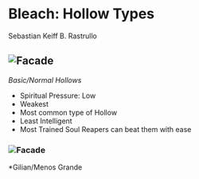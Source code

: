 # **Bleach: Hollow Types**
Sebastian Keiff B. Rastrullo
## ![Facade](https://static.wikia.nocookie.net/animeandmangauniverse/images/f/f8/Fishbone_D.jpg)
*Basic/Normal Hollows*

- Spiritual Pressure: Low
- Weakest
- Most common type of Hollow
- Least Intelligent
- Most Trained Soul Reapers can beat them with ease


### ![Facade](https://www.google.com/url?sa=i&url=https%3A%2F%2Fwww.quora.com%2FWhat-are-Hollows-in-Bleach-and-how-are-they-created&psig=AOvVaw2wkdRGrcI0KBNBii4VjWlY&ust=1701744371726000&source=images&cd=vfe&opi=89978449&ved=0CBIQjRxqFwoTCKCQ-Jrl9IIDFQAAAAAdAAAAABAQ)
*Gilian/Menos Grande
